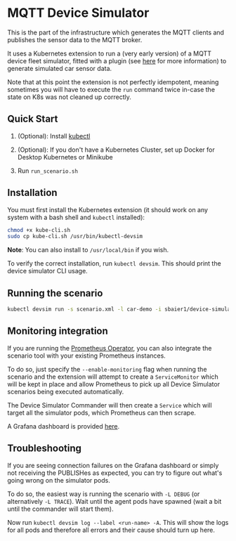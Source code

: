 # MQTT Device Simulator

This is the part of the infrastructure which generates the MQTT clients and publishes the sensor data to the MQTT broker.

It uses a Kubernetes extension to run a (very early version) of a MQTT device fleet simulator,
fitted with a plugin (see [here](https://github.com/sbaier1/avro-car-sensor-simulator#build-load-simulator) for more information)
to generate simulated car sensor data. 

Note that at this point the extension is not perfectly idempotent, meaning sometimes you will have to execute the `run` command twice in-case the state on K8s was not cleaned up correctly.

## Quick Start

1. (Optional): Install [kubectl](https://kubernetes.io/docs/tasks/tools/install-kubectl/)

2. (Optional): If you don't have a Kubernetes Cluster, set up Docker for Desktop Kubernetes or Minikube

3. Run `run_scenario.sh`

## Installation

You must first install the Kubernetes extension (it should work on any system with a bash shell and `kubectl` installed):

```bash
chmod +x kube-cli.sh
sudo cp kube-cli.sh /usr/bin/kubectl-devsim
```

**Note**: You can also install to `/usr/local/bin` if you wish.

To verify the correct installation, run `kubectl devsim`. This should print the device simulator CLI usage.

## Running the scenario

```bash
kubectl devsim run -s scenario.xml -l car-demo -i sbaier1/device-simulator:avro
```

## Monitoring integration

If you are running the [Prometheus Operator](https://github.com/coreos/prometheus-operator), you can also integrate the scenario tool with your existing Prometheus instances.

To do so, just specify the `--enable-monitoring` flag when running the scenario and the extension will attempt to create a `ServiceMonitor` which will be kept in place and allow Prometheus to pick up all Device Simulator scenarios being executed automatically.

The Device Simulator Commander will then create a `Service` which will target all the simulator pods, which Prometheus can then scrape. 

A Grafana dashboard is provided [here](Device%20Simulator.json).

## Troubleshooting

If you are seeing connection failures on the Grafana dashboard or simply not receiving the PUBLISHes as expected, you can try to figure out what's going wrong on the simulator pods.

To do so, the easiest way is running the scenario with `-L DEBUG` (or alternatively `-L TRACE`). Wait until the agent pods have spawned (wait a bit until the commander will start them).

Now run `kubectl devsim log --label <run-name> -A`. This will show the logs for all pods and therefore all errors and their cause should turn up here.
